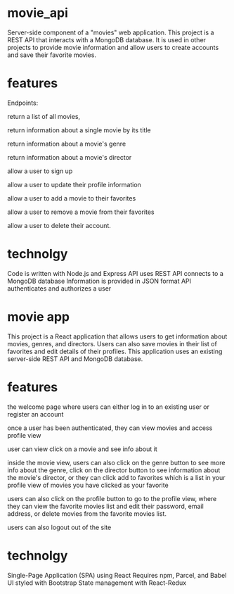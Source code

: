 # movie_api
Server-side component of a "movies" web application. This project is a REST API that interacts with a MongoDB database. It is used in other projects to provide movie information and allow users to create accounts and save their favorite movies.

# features 
Endpoints:

return a list of all movies,
  
return information about a single movie by its title

return information about a movie's genre

return information about a movie's director

allow a user to sign up

allow a user to update their profile information

allow a user to add a movie to their favorites

allow a user to remove a movie from their favorites

allow a user to delete their account.

# technolgy 
Code is written with Node.js and Express
API uses REST 
API connects to a MongoDB database
Information is provided in JSON format
API authenticates and authorizes a user

# movie app
This project is a React application that allows users to get information about movies, genres, and directors. Users can also save movies in their list of favorites and edit details of their profiles. This application uses an existing server-side REST API and MongoDB database.
# features 

the welcome page where users can either log in to an existing user or register an account 

once a user has been authenticated, they can view movies and access profile view 

user can view click on a movie and see info about it 

inside the movie view, users can also click on the genre button to see more info about the genre, click on the director button to see information about the movie's director, or they can click add to favorites which is a list in your profile view of movies you have clicked as your favorite 

users can also click on the profile button to go to the profile view, where they can view the favorite movies list and edit their password, email address, or delete movies from the favorite movies list.

users can also logout out of the site 

# technolgy
Single-Page Application (SPA) using React
Requires npm, Parcel, and Babel
UI styled with Bootstrap
State management with React-Redux


